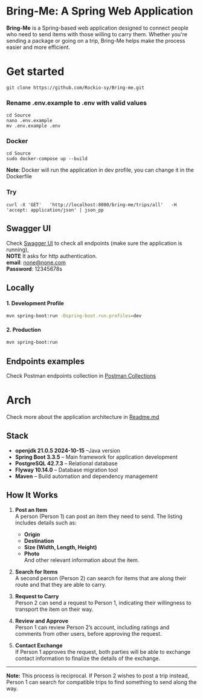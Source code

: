 
# Bring-Me: A Spring Web Application

**Bring-Me** is a Spring-based web application designed to connect people who need to send items with those willing to carry them. Whether you're sending a package or going on a trip, Bring-Me helps make the process easier and more efficient.


# Get started
```
git clone https://github.com/Rockio-sy/Bring-me.git
```
### Rename .env.example to .env with valid values
````shell
cd Source
nano .env.example
mv .env.example .env
````

### Docker 
```shell
cd Source
sudo docker-compose up --build
```
**Note**: Docker will run the application in dev profile, you can change it in the Dockerfile

### Try
```shell
curl -X 'GET'   'http://localhost:8080/bring-me/trips/all'   -H 'accept: application/json' | json_pp
```
## Swagger UI
Check [Swagger UI](http://localhost:8080/swagger-ui/index.html#/)
to check all endpoints (make sure the application is running), <br>**NOTE** It asks for http authentication.<br>
**email**: none@none.com<br>
**Password**: 12345678s
## Locally
#### 1. Development Profile
```sh
mvn spring-boot:run -Dspring-boot.run.profiles=dev
```
#### 2. Production

```sh
mvn spring-boot:run
```
## Endpoints examples
Check Postman endpoints collection in [Postman Collections](https://github.com/Rockio-sy/Bring-me/tree/main/Postman_Collections)

# Arch
Check more about the application architecture in [Readme.md](https://github.com/Rockio-sy/Bring-me/blob/67b4e756089f592af2cfea4e19449d3d71292204/Docs/README.md)

## Stack

- **openjdk 21.0.5 2024-10-15** –Java version
- **Spring Boot 3.3.5** – Main framework for application development  
- **PostgreSQL 42.7.3** – Relational database   
- **Flyway 10.14.0** – Database migration tool   
- **Maven** – Build automation and dependency management  


## How It Works

1. **Post an Item**  
   A person (Person 1) can post an item they need to send. The listing includes details such as:  
   - **Origin**  
   - **Destination**  
   - **Size (Width, Length, Height)**  
   - **Photo**  
   And other relevant information about the item.

2. **Search for Items**  
   A second person (Person 2) can search for items that are along their route and that they are able to carry.

3. **Request to Carry**  
   Person 2 can send a request to Person 1, indicating their willingness to transport the item on their way.

4. **Review and Approve**  
   Person 1 can review Person 2’s account, including ratings and comments from other users, before approving the request.

5. **Contact Exchange**  
   If Person 1 approves the request, both parties will be able to exchange contact information to finalize the details of the exchange.

---

**Note:** This process is reciprocal. If Person 2 wishes to post a trip instead, Person 1 can search for compatible trips to find something to send along the way.
